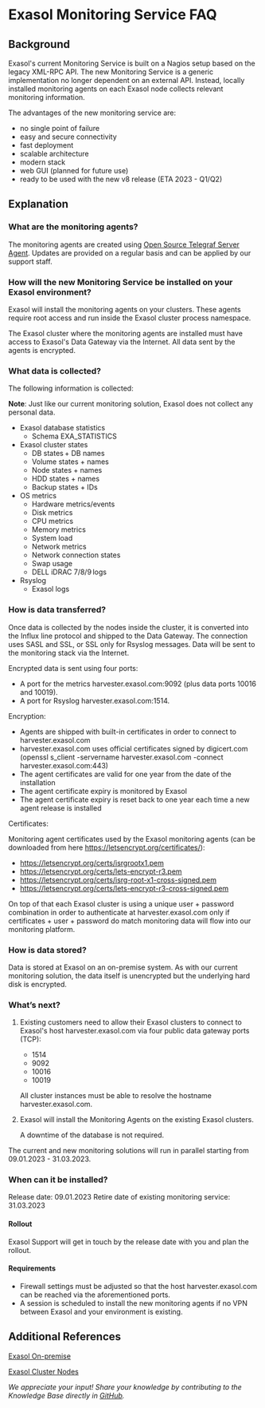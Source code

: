 # Exasol Monitoring Service FAQ

## Background

Exasol's current Monitoring Service is built on a Nagios setup based on the legacy XML-RPC API. The new Monitoring Service is a generic implementation no longer dependent on an external API. Instead, locally installed monitoring agents on each Exasol node collects relevant monitoring information.

The advantages of the new monitoring service are:

- no single point of failure
- easy and secure connectivity
- fast deployment
- scalable architecture
- modern stack
- web GUI (planned for future use)
- ready to be used with the new v8 release (ETA 2023 - Q1/Q2) 

## Explanation

### What are the monitoring agents?

The monitoring agents are created using [Open Source Telegraf Server Agent](https://github.com/influxdata/telegraf). Updates are provided on a regular basis and can be applied by our support staff.

### How will the new Monitoring Service be installed on your Exasol environment?

Exasol will install the monitoring agents on your clusters. These agents require root access and run inside the Exasol cluster process namespace.

The Exasol cluster where the monitoring agents are installed must have access to Exasol's Data Gateway via the Internet. All data sent by the agents is encrypted.

### What data is collected?

The following information is collected:

**Note**: Just like our current monitoring solution, Exasol does not collect any personal data.

- Exasol database statistics  
  - Schema EXA\_STATISTICS
- Exasol cluster states  
  - DB states + DB names
  - Volume states + names  
  - Node states + names
  - HDD states + names
  - Backup states + IDs
- OS metrics  
  - Hardware metrics/events  
  - Disk metrics  
  - CPU metrics  
  - Memory metrics  
  - System load  
  - Network metrics  
  - Network connection states  
  - Swap usage  
  - DELL iDRAC 7/8/9 logs
- Rsyslog  
  - Exasol logs  

### How is data transferred?

Once data is collected by the nodes inside the cluster, it is converted into the Influx line protocol and shipped to the Data Gateway. The connection uses SASL and SSL, or SSL only for Rsyslog messages. Data will be sent to the monitoring stack via the Internet.

Encrypted data is sent using four ports:

- A port for the metrics harvester.exasol.com:9092 (plus data ports 10016 and 10019).
- A port for Rsyslog harvester.exasol.com:1514.

Encryption:

- Agents are shipped with built-in certificates in order to connect to harvester.exasol.com
- harvester.exasol.com uses official certificates signed by digicert.com (openssl s_client -servername harvester.exasol.com -connect harvester.exasol.com:443)
- The agent certificates are valid for one year from the date of the installation
- The agent certificate expiry is monitored by Exasol
- The agent certificate expiry is reset back to one year each time a new agent release is installed

Certificates:

Monitoring agent certificates used by the Exasol monitoring agents (can be downloaded from here https://letsencrypt.org/certificates/):

* https://letsencrypt.org/certs/isrgrootx1.pem
* https://letsencrypt.org/certs/lets-encrypt-r3.pem
* https://letsencrypt.org/certs/isrg-root-x1-cross-signed.pem
* https://letsencrypt.org/certs/lets-encrypt-r3-cross-signed.pem

On top of that each Exasol cluster is using a unique user + password combination in order to authenticate at harvester.exasol.com only if certificates + user + password do match monitoring data will flow into our monitoring platform.

### How is data stored?

Data is stored at Exasol on an on-premise system. As with our current monitoring solution, the data itself is unencrypted but the underlying hard disk is encrypted.

### What’s next?

1. Existing customers need to allow their Exasol clusters to connect to Exasol's host harvester.exasol.com via four public data gateway ports (TCP):
   - 1514
   - 9092
   - 10016
   - 10019
   
   All cluster instances must be able to resolve the hostname harvester.exasol.com.
2. Exasol will install the Monitoring Agents on the existing Exasol clusters.

    A downtime of the database is not required.

The current and new monitoring solutions will run in parallel starting from 09.01.2023 - 31.03.2023.

### When can it be installed?

Release date: 09.01.2023
Retire date of existing monitoring service: 31.03.2023

#### Rollout

Exasol Support will get in touch by the release date with you and plan the rollout.

#### Requirements

- Firewall settings must be adjusted so that the host harvester.exasol.com can be reached via the aforementioned ports.
- A session is scheduled to install the new monitoring agents if no VPN between Exasol and your environment is existing.

## Additional References

[Exasol On-premise](https://docs.exasol.com/db/latest/get_started/on-premise/exasol_on-premises.htm)

[Exasol Cluster Nodes](https://docs.exasol.com/db/latest/administration/on-premise/architecture/cluster_nodes.htm)

*We appreciate your input! Share your knowledge by contributing to the Knowledge Base directly in [GitHub](https://github.com/exasol/public-knowledgebase).* 